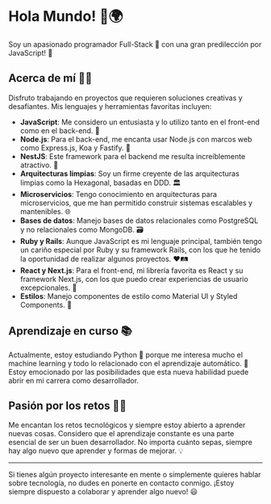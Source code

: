 # Hola Mundo! 👋🌍

Soy un apasionado programador Full-Stack 🚀 con una gran predilección por JavaScript! 💛 

## Acerca de mí 🧑‍💻

Disfruto trabajando en proyectos que requieren soluciones creativas y desafiantes. Mis lenguajes y herramientas favoritas incluyen:

- **JavaScript**: Me considero un entusiasta y lo utilizo tanto en el front-end como en el back-end. 🌟
- **Node.js**: Para el back-end, me encanta usar Node.js con marcos web como Express.js, Koa y Fastify. 💫
- **NestJS**: Este framework para el backend me resulta increíblemente atractivo. 🚀
- **Arquitecturas limpias**: Soy un firme creyente de las arquitecturas limpias como la Hexagonal, basadas en DDD. 🏛️
- **Microservicios**: Tengo conocimiento en arquitecturas para microservicios, que me han permitido construir sistemas escalables y mantenibles. 🌐
- **Bases de datos**: Manejo bases de datos relacionales como PostgreSQL y no relacionales como MongoDB. 🗃️
- **Ruby y Rails**: Aunque JavaScript es mi lenguaje principal, también tengo un cariño especial por Ruby y su framework Rails, con los que he tenido la oportunidad de realizar algunos proyectos. ❤️🛤️
- **React y Next.js**: Para el front-end, mi librería favorita es React y su framework Next.js, con los que puedo crear experiencias de usuario excepcionales. 💙
- **Estilos**: Manejo componentes de estilo como Material UI y Styled Components. 🎨

## Aprendizaje en curso 📚

Actualmente, estoy estudiando Python 🐍 porque me interesa mucho el machine learning y todo lo relacionado con el aprendizaje automático. 🤖 Estoy emocionado por las posibilidades que esta nueva habilidad puede abrir en mi carrera como desarrollador.

## Pasión por los retos 🏋️‍♂️

Me encantan los retos tecnológicos y siempre estoy abierto a aprender nuevas cosas. Considero que el aprendizaje constante es una parte esencial de ser un buen desarrollador. No importa cuánto sepas, siempre hay algo nuevo que aprender y formas de mejorar. 💡

---

Si tienes algún proyecto interesante en mente o simplemente quieres hablar sobre tecnología, no dudes en ponerte en contacto conmigo. ¡Estoy siempre dispuesto a colaborar y aprender algo nuevo! 😃
